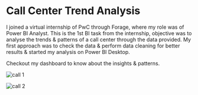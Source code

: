 
# Call Center Trend Analysis

I joined a virtual internship of PwC through Forage, where my role was of Power BI Analyst.
This is the 1st BI task from the internship, objective was to analyse the trends & patterns of a call center through the data provided.
My first approach was to check the data & perform data cleaning for better results & started my analysis on Power BI Desktop.

Checkout my dashboard to know about the insights & patterns.

![call  1](https://github.com/user-attachments/assets/7fe88ce7-f726-4677-9450-abb41c6d72a4)


![call 2](https://github.com/user-attachments/assets/667c41e4-7e3c-4549-a481-d0dee628f118)

